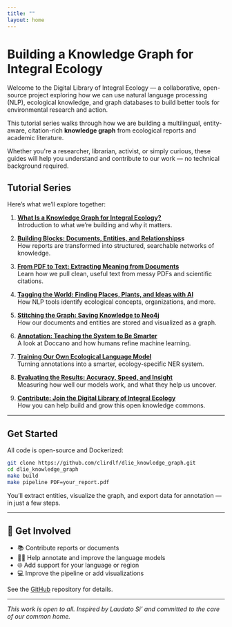 ```yaml
---
title: ""
layout: home
---
```


# Building a Knowledge Graph for Integral Ecology

Welcome to the Digital Library of Integral Ecology — a collaborative, open-source project exploring how we can use natural language processing (NLP), ecological knowledge, and graph databases to build better tools for environmental research and action.

This tutorial series walks through how we are building a multilingual, entity-aware, citation-rich **knowledge graph** from ecological reports and academic literature.

Whether you're a researcher, librarian, activist, or simply curious, these guides will help you understand and contribute to our work — no technical background required.

## Tutorial Series

Here’s what we’ll explore together:

1. **[What Is a Knowledge Graph for Integral Ecology?](./posts/01_intro.html)**  
   Introduction to what we’re building and why it matters.

2. **[Building Blocks: Documents, Entities, and Relationships](./posts/02_building_blocks.html)s**  
   How reports are transformed into structured, searchable networks of knowledge.

3. **[From PDF to Text: Extracting Meaning from Documents](./posts/03_pdf_to_text.html)**  
   Learn how we pull clean, useful text from messy PDFs and scientific citations.

4. **[Tagging the World: Finding Places, Plants, and Ideas with AI](./posts/04_entity_tagging.html)**  
   How NLP tools identify ecological concepts, organizations, and more.

5. **[Stitching the Graph: Saving Knowledge to Neo4j](./posts/05_graph_database.html)**  
   How our documents and entities are stored and visualized as a graph.

6. **[Annotation: Teaching the System to Be Smarter](./posts/06_annotation.html)**  
   A look at Doccano and how humans refine machine learning.

7. **[Training Our Own Ecological Language Model](./posts/07_training_model.html)**  
   Turning annotations into a smarter, ecology-specific NER system.

8. **[Evaluating the Results: Accuracy, Speed, and Insight](./posts/08_evaluation.html)**  
   Measuring how well our models work, and what they help us uncover.

9. **[Contribute: Join the Digital Library of Integral Ecology](./posts/09_contribute.html)**  
   How you can help build and grow this open knowledge commons.

---

## Get Started

All code is open-source and Dockerized:

```bash
git clone https://github.com/clirdlf/dlie_knowledge_graph.git
cd dlie_knowledge_graph
make build
make pipeline PDF=your_report.pdf
```

You’ll extract entities, visualize the graph, and export data for annotation — in just a few steps.

---
## 🤝 Get Involved

* 📚 Contribute reports or documents
* 🧑‍🔬 Help annotate and improve the language models
* 🌐 Add support for your language or region
* 💻 Improve the pipeline or add visualizations

See the [GitHub]() repository for details.

---
 
*This work is open to all. Inspired by Laudato Si’ and committed to the care of our common home.*
